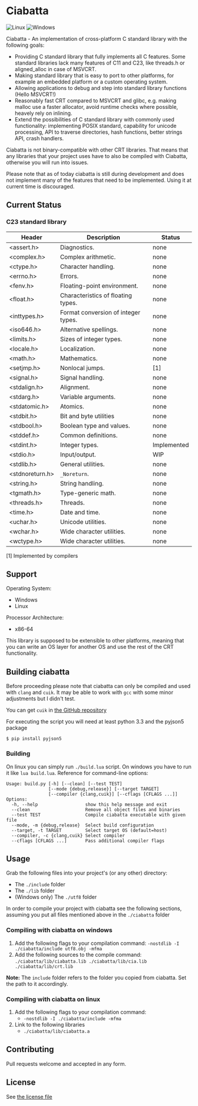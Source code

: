 
# Ciabatta

![Linux](https://github.com/flysand7/ciabatta/actions/workflows/build-linux.yml/badge.svg?event=push)
![Windows](https://github.com/flysand7/ciabatta/actions/workflows/build-windows.yml/badge.svg?event=push)

Ciabatta - An implementation of cross-platform C standard library with the
following goals:

- Providing C standard library that fully implements all C features. Some
  standard libraries lack many features of C11 and C23, like threads.h or
  aligned_alloc in case of MSVCRT.
- Making standard library that is easy to port to other platforms, for example
  an embedded platform or a custom operating system.
- Allowing applications to debug and step into standard library functions
  (Hello MSVCRT!)
- Reasonably fast CRT compared to MSVCRT and glibc, e.g. making malloc use
  a faster allocator, avoid runtime checks where possible, heavely rely on
  inlining.
- Extend the possibilities of C standard library with commonly used
  functionality: implementing POSIX standard, capability for unicode
  processing, API to traverse directories, hash functions, better strings API,
  crash handlers.

Ciabatta is not binary-compatible with other CRT libraries. That means that any
libraries that your project uses have to also be compiled with Ciabatta,
otherwise you will run into issues.

Please note that as of today ciabatta is still during development and does not
implement many of the features that need to be implemented. Using it at current
time is discouraged.

## Current Status

### C23 standard library

| Header          | Description                          | Status      |
| --------------- | ------------------------------------ | ----------- |
| <assert.h>      | Diagnostics.                         | none        |
| <complex.h>     | Complex arithmetic.                  | none        |
| <ctype.h>       | Character handling.                  | none        |
| <errno.h>       | Errors.                              | none        |
| <fenv.h>        | Floating-point environment.          | none        |
| <float.h>       | Characteristics of floating types.   | none        |
| <inttypes.h>    | Format conversion of integer types.  | none        |
| <iso646.h>      | Alternative spellings.               | none        |
| <limits.h>      | Sizes of integer types.              | none        |
| <locale.h>      | Localization.                        | none        |
| <math.h>        | Mathematics.                         | none        |
| <setjmp.h>      | Nonlocal jumps.                      | [1]         |
| <signal.h>      | Signal handling.                     | none        |
| <stdalign.h>    | Alignment.                           | none        |
| <stdarg.h>      | Variable arguments.                  | none        |
| <stdatomic.h>   | Atomics.                             | none        |
| <stdbit.h>      | Bit and byte utilities               | none        |
| <stdbool.h>     | Boolean type and values.             | none        |
| <stddef.h>      | Common definitions.                  | none        |
| <stdint.h>      | Integer types.                       | Implemented |
| <stdio.h>       | Input/output.                        | WIP         |
| <stdlib.h>      | General utilities.                   | none        |
| <stdnoreturn.h> | `_Noreturn`.                         | none        |
| <string.h>      | String handling.                     | none        |
| <tgmath.h>      | Type-generic math.                   | none        |
| <threads.h>     | Threads.                             | none        |
| <time.h>        | Date and time.                       | none        |
| <uchar.h>       | Unicode utilities.                   | none        |
| <wchar.h>       | Wide character utilities.            | none        |
| <wctype.h>      | Wide character utilities.            | none        |

[1] Implemented by compilers

## Support

Operating System:
- Windows
- Linux

Processor Architecture:
- x86-64

This library is supposed to be extensible to other platforms, meaning that
you can write an OS layer for another OS and use the rest of the CRT
functionality.

## Building ciabatta

Before proceeding please note that ciabatta can only be compiled and used
with `clang` and `cuik`. It may be able to work with `gcc` with some minor adjustments
but I didn't test.

You can get `cuik` in [the GitHub repository](https://github.com/RealNeGate/Cuik)

For executing the script you will need at least python 3.3 and the pyjson5 package

```
$ pip install pyjson5
```

### Building

On linux you can simply run `./build.lua` script. On windows you have to run
it like `lua build.lua`. Reference for command-line options:

```
Usage: build.py [-h] [--clean] [--test TEST]
                [--mode {debug,release}] [--target TARGET]
                [--compiler {clang,cuik}] [--cflags [CFLAGS ...]]
Options:
  -h, --help                  show this help message and exit
  --clean                     Remove all object files and binaries
  --test TEST                 Compile ciabatta executable with given file
  --mode, -m {debug,release}  Select build configuration
  --target, -t TARGET         Select target OS (default=host)
  --compiler, -c {clang,cuik} Select compiler
  --cflags [CFLAGS ...]       Pass additional compiler flags
```

## Usage

Grab the following files into your project's (or any other) directory:

- The `./include` folder
- The `./lib` folder
- (Windows only) The `./utf8` folder

In order to compile your project with ciabatta see the following sections,
assuming you put all files mentioned above in the `./ciabatta` folder

### Compiling with ciabatta on windows

1. Add the following flags to your compilation command:
   `-nostdlib -I ./ciabatta/include utf8.obj -mfma`
2. Add the following sources to the compile command:
   `./ciabatta/lib/ciabatta.lib ./ciabatta/lib/cia.lib ./ciabatta/lib/crt.lib`

**Note:** The `include` folder refers to the folder you copied from ciabatta. Set the path to it accordingly.

### Compiling with ciabatta on linux

1. Add the following flags to your compilation command:
   - `-nostdlib -I ./ciabatta/include -mfma`
2. Link to the following libraries
   - `./ciabatta/lib/ciabatta.a`

## Contributing

Pull requests welcome and accepted in any form.

## License

See [the license file](license)
